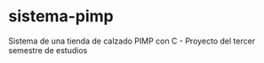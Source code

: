 # sistema-pimp
Sistema de una tienda de calzado PIMP con C - Proyecto del tercer semestre de estudios
